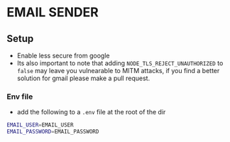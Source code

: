 # EMAIL SENDER

## Setup 

- Enable less secure from google
- Its also important to note that adding `NODE_TLS_REJECT_UNAUTHORIZED` to `false` may leave you vulnearable to MITM attacks, if you find a better solution for gmail please make a pull request. 

### Env file
- add the following to a `.env` file at the root of the dir
```bash
EMAIL_USER=EMAIL_USER
EMAIL_PASSWORD=EMAIL_PASSWORD
```
